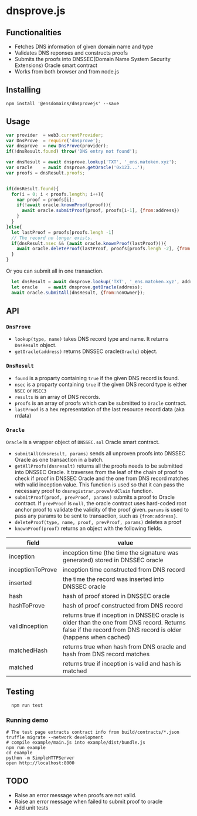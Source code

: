 # dnsprove.js 

## Functionalities

- Fetches DNS information of given domain name and type
- Validates DNS reponses and constructs proofs
- Submits the proofs into DNSSEC(Domain Name System Security Extensions) Oracle smart contract
- Works from both browser and from node.js

## Installing

```
npm install '@ensdomains/dnsprovejs' --save
```

## Usage

```js
var provider  = web3.currentProvider;
var DnsProve  = require('dnsprove');
var dnsprove  = new DnsProve(provider);
if(!dnsResult.found) throw('DNS entry not found');

var dnsResult = await dnsprove.lookup('TXT', '_ens.matoken.xyz');
var oracle    = await dnsprove.getOracle('0x123...');
var proofs = dnsResult.proofs;


if(dnsResult.found){
  for(i = 0; i < proofs.length; i++){
    var proof = proofs[i];
    if(!await oracle.knownProof(proof)){
      await oracle.submitProof(proof, proofs[i-1], {from:address})
    }
  }
}else{
  let lastProof = proofs[proofs.lengh -1]
  // The record no longer exists.
  if(dnsResult.nsec && (await oracle.knownProof(lastProof))){
    await oracle.deleteProof(lastProof, proofs[proofs.lengh -2], {from:address})
  }
}
```

Or you can submit all in one transaction.

```js
  let dnsResult = await dnsprove.lookup('TXT', '_ens.matoken.xyz', address);
  let oracle    = await dnsprove.getOracle(address);
  await oracle.submitAll(dnsResult, {from:nonOwner});
```

## API

### `DnsProve`

- `lookup(type, name)` takes DNS record type and name. It returns `DnsResult` object.
- `getOracle(address)` returns DNSSEC oracle(`Oracle`) object.

### `DnsResult`

- `found` is a proparty containing `true` if the given DNS record is found.
- `nsec` is a proparty containing `true` if the given DNS record type is either `NSEC` or `NSEC3`
- `results` is an array of DNS records.
- `proofs` is an array of proofs which can be submitted to `Oracle` contract.
- `lastProof` is a hex representation of the last resource record data (aka rrdata)

### `Oracle`

`Oracle` is a wrapper object of `DNSSEC.sol` Oracle smart contract.

- `submitAll(dnsresult, params)` sends all unproven proofs into DNSSEC Oracle as one transaction in a batch.
- `getAllProofs(dnsresult)` returns all the proofs needs to be submitted into DNSSEC Oracle. It traverses from the leaf of the chain of proof to check if proof in DNSSEC Oracle and the one from DNS record matches with valid inception value. This function is used so that it can pass the necessary proof to `dnsregistrar.proveAndClaim` function.
- `submitProof(proof, prevProof, params)` submits a proof to Oracle contract. If `prevProof` is `null`, the oracle contract uses hard-coded root anchor proof to validate the validity of the proof given. `params` is used to pass any params to be sent to transaction, such as `{from:address}`.
- `deleteProof(type, name, proof, prevProof, params)` deletes a proof
- `knownProof(proof)` returns an object with the following fields.

|field    |value    |
|---------|----     |
|inception|inception time (the time the signature was generated) stored in DNSSEC oracle|
|inceptionToProve|inception time constructed from DNS record|
|inserted|the time the record was inserted into DNSSEC oracle|
|hash|hash of proof stored in DNSSEC oracle |
|hashToProve|hash of proof constructed from DNS record|
|validInception|returns true if inception in DNSSEC oracle is older than the one from DNS record. Returns false if the record from DNS record is older (happens when cached)|
|matchedHash|returns true when hash from DNS oracle and hash from DNS record matches|
|matched|returns true if inception is valid and hash is matched|


## Testing

```
  npm run test
```

### Running demo

```
# The test page extracts contract info from build/contracts/*.json 
truffle migrate --network development
# compile example/main.js into example/dist/bundle.js
npm run example
cd example
python -m SimpleHTTPServer 
open http://localhost:8000
```

## TODO

- Raise an error message when proofs are not valid.
- Raise an error message when failed to submit proof to oracle
- Add unit tests
